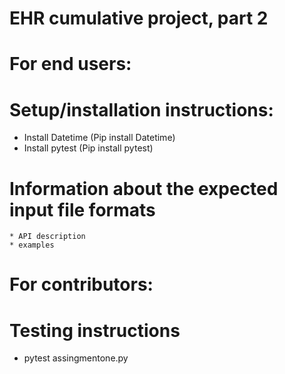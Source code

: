 # EHR cumulative project, part 2


# For end users:

# Setup/installation instructions:
 * Install Datetime (Pip install Datetime)
 * Install pytest (Pip install pytest)
    
    
 # Information about the expected input file formats
    
    * API description
    * examples

 # For contributors:

  # Testing instructions
   * pytest assingmentone.py
